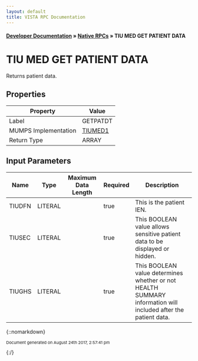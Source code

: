 ```yaml
---
layout: default
title: VISTA RPC Documentation
---
```


#### [Developer Documentation](../index) &#187; [Native RPCs](TableOfContents) &#187; TIU MED GET PATIENT DATA<br/>
# TIU MED GET PATIENT DATA

Returns patient data.

## Properties

Property | Value
--- | ---
Label | GETPATDT
MUMPS Implementation | [TIUMED1](http://code.osehra.org/dox/Routine_TIUMED1_source.html)
Return Type | ARRAY


## Input Parameters

Name | Type | Maximum Data Length | Required | Description
--- | --- | --- | --- | ---
TIUDFN | LITERAL |  | true | This is the patient IEN.
TIUSEC | LITERAL |  | true | This BOOLEAN value allows sensitive patient data to be displayed or hidden.
TIUGHS | LITERAL |  | true | This BOOLEAN value determines whether or not HEALTH SUMMARY information will included after the patient data.



{::nomarkdown} <br/><p style="font-size: 11px">Document generated on August 24th 2017, 2:57:41 pm</p>{:/}